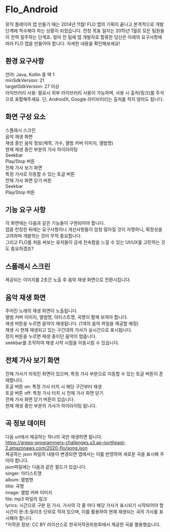 # Flo_Android

뮤직 플레이어 앱 만들기
때는 2014년 11월! FLO 앱의 기획이 끝나고 본격적으로 개발 단계에 착수해야 하는 상황이 되었습니다. 런칭 목표 일자는 2015년 1월로 모든 팀원들이 전력 질주하는 단계죠. 얼마 전 팀에 앱 개발자로 합류한 당신은 아래의 요구사항에 따라 FLO 앱을 만들어야 합니다. 자세한 내용을 확인해보세요!

## 환경 요구사항

언어: Java, Kotlin 중 택 1 <br>
minSdkVersion: 21 <br>
targetSdkVersion: 27 이상 <br>
라이브러리 사용: 필요시 외부 라이브러리 사용이 가능하며, 사용 시 출처(링크)를 주석으로 포함해주세요. 단, AndroidX, Google 라이브러리는 출처를 적지 않아도 됩니다. <br>
## 화면 구성 요소 <br>
스플래시 스크린 <br>
음악 재생 화면 <br>
재생 중인 음악 정보(제목, 가수, 앨범 커버 이미지, 앨범명) <br>
현재 재생 중인 부분의 가사 하이라이팅 <br>
Seekbar <br>
Play/Stop 버튼 <br>
전체 가사 보기 화면 <br>
특정 가사로 이동할 수 있는 토글 버튼 <br>
전체 가사 화면 닫기 버튼 <br>
Seekbar <br>
Play/Stop 버튼 <br>
## 기능 요구 사항 <br>
각 화면에는 다음과 같은 기능들이 구현되어야 합니다. <br>
앱을 런칭한 뒤에는 요구사항이나 개선사항들이 엄청 많아질 것이 자명하니, 확장성을 고려하며 개발하는 것이 무척 중요합니다.  <br>
그리고 FLO를 처음 써보는 유저들이 금세 친숙함을 느낄 수 있는 UI/UX를 고민하는 것도 중요하겠죠? <br>

## 스플래시 스크린 <br>
제공되는 이미지를 2초간 노출 후 음악 재생 화면으로 전환시킵니다. <br>

## 음악 재생 화면 <br>
주어진 노래의 재생 화면이 노출됩니다. <br>
앨범 커버 이미지, 앨범명, 아티스트명, 곡명이 함께 보여야 합니다. <br>
재생 버튼을 누르면 음악이 재생됩니다. (1개의 음악 파일을 제공할 예정) <br>
재생 시 현재 재생되고 있는 구간대의 가사가 실시간으로 표시됩니다. <br>
정지 버튼을 누르면 재생 중이던 음악이 멈춥니다. <br>
seekbar를 조작하여 재생 시작 시점을 이동시킬 수 있습니다. <br>
## 전체 가사 보기 화면 <br>
전체 가사가 띄워진 화면이 있으며, 특정 가사 부분으로 이동할 수 있는 토글 버튼이 존재합니다. <br>
토글 버튼 on: 특정 가사 터치 시 해당 구간부터 재생 <br>
토글 버튼 off: 특정 가사 터치 시 전체 가사 화면 닫기 <br>
전체 가사 화면 닫기 버튼이 있습니다. <br>
현재 재생 중인 부분의 가사가 하이라이팅 됩니다. <br>
## 곡 정보 데이터 <br>
다음 url에서 제공하는 하나의 곡만 재생하면 됩니다. <br>
https://grepp-programmers-challenges.s3.ap-northeast-2.amazonaws.com/2020-flo/song.json <br>
제공하는 json 파일의 내용이 변경되면 앱에서는 이를 반영하여 새로운 곡을 표시해 주어야 합니다. <br>
json파일에는 다음과 같은 필드가 있습니다. <br>
singer: 아티스트명 <br>
album: 앨범명 <br>
title: 곡명 <br>
image: 앨범 커버 이미지 <br>
file: mp3 파일의 링크 <br>
lyrics: 시간으로 구분 된 가사. 가사의 각 줄 마다 해당 가사가 표시되기 시작되어야 할 시간이 분:초:밀리초 단위로 적혀 있으며, 이를 활용하여 현재 재생되는 곡의 가사를 표시해야 합니다. <br>
*저작권 정보:
CC BY 라이선스로 한국저작권위원회에서 제공한 곡을 활용했습니다.
